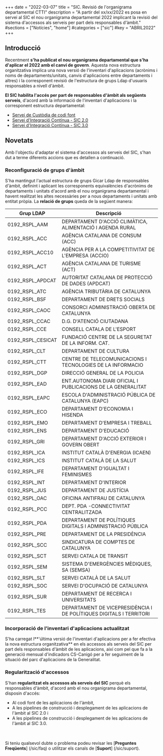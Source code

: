 +++
date        = "2022-03-07"
title       = "SIC. Revisió de l'organigrama departamental CTTI"
description = "A partir del xx/xx/2022 es posa en servei al SIC el nou organigrama departamental 2022 implicant la revisió del sistema d'accessos als serveis per part dels responsables d'àmbit."
#sections    = ["Notícies", "home"]
#categories  = ["sic"]
#key         = "ABRIL2022"
+++

## Introducció

Recentment **s'ha publicat el nou organigrama departamental que s'ha d'aplicar el 2022 amb el canvi de govern**.
Aquesta nova estructura organitzativa implica una nova versió de l'inventari d'aplicacions (acrònims i noms de
departaments/unitats, canvis d'aplicacions entre departaments i altres) i la corresponent revisió de l'estructura
de grups Ldap d'usuaris responsables a nivell d'àmbit.

**El SIC habilita l'accés per part de responsables d'àmbit als següents serveis**, d'acord amb la informació de
l'inventari d'aplicacions i la corresponent estructura departamental:

- [Servei de Custòdia de codi font](/sic30-serveis/scm/)
- [Servei d'Integració Contínua - SIC 2.0](/sic20-serveis/ci/)
- [Servei d'Integració Contínua - SIC 3.0](/sic30-serveis/ci/)

## Novetats

Amb l'objectiu d'adaptar el sistema d'accessos als serveis del SIC, s'han dut a terme diferents accions que es detallen
a continuació.

### Reconfiguració de grups d'àmbit

S'ha mantingut l'actual estructura de grups Gicar Ldap de responsables d'àmbit, definint i aplicant les corresponents
equivalències d'acrònims de departaments i unitats d'acord amb el nou organigrama departamental i havent realitzat les altes
necessàries per a nous departaments i unitats amb entitat pròpia. La **relació de grups** queda de la següent manera:

|Grup LDAP|Descripció|
|-------|-------|
|0192_RSPL_AAM|DEPARTAMENT D'ACCIÓ CLIMÀTICA, ALIMENTACIÓ I AGENDA RURAL|
|0192_RSPL_ACC|AGÈNCIA CATALANA DE CONSUM (ACC)|
|0192_RSPL_ACC10|AGÈNCIA PER A LA COMPETITIVITAT DE L'EMPRESA (ACCIO)|
|0192_RSPL_ACT|AGÈNCIA CATALANA DE TURISME (ACT)|
|0192_RSPL_APDCAT|AUTORITAT CATALANA DE PROTECCIÓ DE DADES (APDCAT)|
|0192_RSPL_ATC|AGÈNCIA TRIBUTÀRIA DE CATALUNYA|
|0192_RSPL_BSF|DEPARTAMENT DE DRETS SOCIALS|
|0192_RSPL_CAOC|CONSORCI ADMINISTRACIÓ OBERTA DE CATALUNYA|
|0192_RSPL_CCAC|D.G. D'ATENCIÓ CIUTADANA|
|0192_RSPL_CCE|CONSELL CATALA DE L'ESPORT|
|0192_RSPL_CESICAT|FUNDACIÓ CENTRE DE LA SEGURETAT DE LA INFORM. CAT.|
|0192_RSPL_CLT|DEPARTAMENT DE CULTURA|
|0192_RSPL_CTT|CENTRE DE TELECOMUNICACIONS I TECNOLOGIES DE LA INFORMACIO|
|0192_RSPL_DGP|DIRECCIÓ GENERAL DE LA POLICIA|
|0192_RSPL_EAD|ENT.AUTONOMA DIARI OFICIAL I PUBLICACIONS DE LA GENERALITAT|
|0192_RSPL_EAPC|ESCOLA D'ADMINISTRACIÓ PÚBLICA DE CATALUNYA (EAPC)|
|0192_RSPL_ECO|DEPARTAMENT D'ECONOMIA I HISENDA|
|0192_RSPL_EMO|DEPARTAMENT D'EMPRESA I TREBALL|
|0192_RSPL_ENS|DEPARTAMENT D'EDUCACIÓ|
|0192_RSPL_GRI|DEPARTAMENT D'ACCIÓ EXTERIOR I GOVERN OBERT|
|0192_RSPL_ICA|INSTITUT CATALÀ D'ENERGIA (ICAEN)|
|0192_RSPL_ICS|INSTITUT CATALÀ DE LA SALUT|
|0192_RSPL_IFE|DEPARTAMENT D'IGUALTAT I FEMINISMES|
|0192_RSPL_INT|DEPARTAMENT D'INTERIOR|
|0192_RSPL_JUS|DEPARTAMENT DE JUSTÍCIA|
|0192_RSPL_OAC|OFICINA ANTIFRAU DE CATALUNYA|
|0192_RSPL_PCC|DEPT. PDA -CONNECTIVITAT CENTRALITZADA|
|0192_RSPL_PDA|DEPARTAMENT DE POLÍTIQUES DIGITALS I ADMINISTRACIÓ PÚBLICA|
|0192_RSPL_PRE|DEPARTAMENT DE LA PRESIDÈNCIA|
|0192_RSPL_SCC|SINDICATURA DE COMPTES DE CATALUNYA|
|0192_RSPL_SCT|SERVEI CATALA DE TRANSIT|
|0192_RSPL_SEM|SISTEMA D'EMERGÈNCIES MÈDIQUES, SA (SEMSA)|
|0192_RSPL_SLT|SERVEI CATALÀ DE LA SALUT|
|0192_RSPL_SOC|SERVEI D'OCUPACIÓ DE CATALUNYA|
|0192_RSPL_SUR|DEPARTAMENT DE RECERCA I UNIVERSITATS|
|0192_RSPL_TES|DEPARTAMENT DE VICEPRESIDÈNCIA I DE POLÍTIQUES DIGITALS I TERRITORI|

### Incorporació de l'inventari d'aplicacions actualitzat

S'ha carregat l**'última versió de l'inventari d'aplicacions per a fer efectiva la nova estructura organitzativa** en els
accessos als serveis del SIC per part dels responsables d'àmbit de les aplicacions, així com pel que fa a la generació
mensual d'indicadors CS-Canigó per a fer seguiment de la situació del parc d'aplicacions de la Generalitat.

### Regularització d'accessos

S'han **regularitzat els accessos als serveis del SIC** perquè els responsables d'àmbit, d'acord amb el nou organigrama
departamental, disposin d'accés:

- Al codi font de les aplicacions de l'àmbit,
- A les pipelines de construcció i desplegament de les aplicacions de l'àmbit al SIC 2.0 i
- A les pipelines de construcció i desplegament de les aplicacions de l'àmbit al SIC 3.0.


<br/><br/>
Si teniu qualsevol dubte o problema podeu revisar les [**Preguntes Freqüents**] (/sic/faq) o utilitzar els canals de [**Suport**] (/sic/suport).